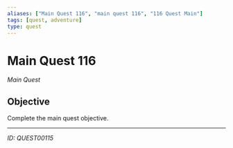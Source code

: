 ```yaml
---
aliases: ["Main Quest 116", "main quest 116", "116 Quest Main"]
tags: [quest, adventure]
type: quest
---
```


# Main Quest 116

*Main Quest*

## Objective
Complete the main quest objective.

---
*ID: QUEST00115*